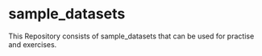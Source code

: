# sample_datasets
This Repository consists of sample_datasets that can be used for practise and exercises.
